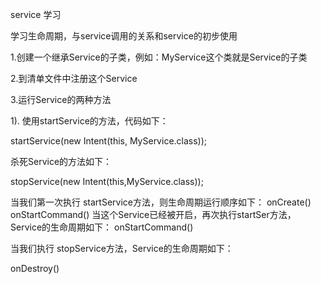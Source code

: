 service 学习

学习生命周期，与service调用的关系和service的初步使用

1.创建一个继承Service的子类，例如：MyService这个类就是Service的子类

2.到清单文件中注册这个Service

<service android:name=".com.lifuz.service.MyService"/>

3.运行Service的两种方法

1). 使用startService的方法，代码如下：

startService(new Intent(this, MyService.class));

杀死Service的方法如下：

stopService(new Intent(this,MyService.class));

当我们第一次执行 startService方法，则生命周期运行顺序如下：
onCreate()
onStartCommand()
当这个Service已经被开启，再次执行startSer方法，Service的生命周期如下：
onStartCommand()

当我们执行 stopService方法，Service的生命周期如下：

onDestroy()





